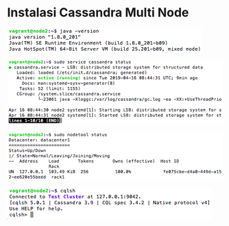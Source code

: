 # Instalasi Cassandra Multi Node

![java2](screenshot/java2.png)

![cass2](screenshot/cass2.png)

![node2](screenshot/node2.png)

![cqlsh2](screenshot/cqlsh2.png)

